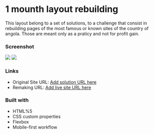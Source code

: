 # 1 mounth layout rebuilding

This layout belong to a set of solutions, to a challenge that consist in rebuilding pages of the most famous or known sites of the country of angola.
Those are meant only as a praticy and not for profit gain.


### Screenshot

![](./Images/screenshot_olg.jpg)
![](./Image/screenshot_new.jpg)



### Links

- Original Site URL: [Add solution URL here](https://your-solution-url.com)
- Remaking URL: [Add live site URL here](https://your-live-site-url.com)



### Built with

- HTML%5
- CSS custom properties
- Flexbox
- Mobile-first workflow

